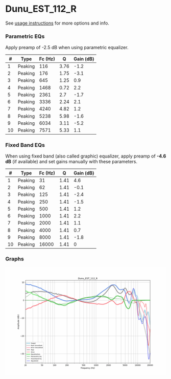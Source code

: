 # Dunu_EST_112_R
See [usage instructions](https://github.com/jaakkopasanen/AutoEq#usage) for more options and info.

### Parametric EQs
Apply preamp of -2.5 dB when using parametric equalizer.

|   # | Type    |   Fc (Hz) |    Q |   Gain (dB) |
|-----|---------|-----------|------|-------------|
|   1 | Peaking |       116 | 3.76 |        -1.2 |
|   2 | Peaking |       176 | 1.75 |        -3.1 |
|   3 | Peaking |       645 | 1.25 |         0.9 |
|   4 | Peaking |      1468 | 0.72 |         2.2 |
|   5 | Peaking |      2361 | 2.7  |        -1.7 |
|   6 | Peaking |      3336 | 2.24 |         2.1 |
|   7 | Peaking |      4240 | 4.82 |         1.2 |
|   8 | Peaking |      5238 | 5.98 |        -1.6 |
|   9 | Peaking |      6034 | 3.11 |        -5.2 |
|  10 | Peaking |      7571 | 5.33 |         1.1 |

### Fixed Band EQs
When using fixed band (also called graphic) equalizer, apply preamp of **-4.6 dB** (if available) and set gains manually with these parameters.

|   # | Type    |   Fc (Hz) |    Q |   Gain (dB) |
|-----|---------|-----------|------|-------------|
|   1 | Peaking |        31 | 1.41 |         4.6 |
|   2 | Peaking |        62 | 1.41 |        -0.1 |
|   3 | Peaking |       125 | 1.41 |        -2.4 |
|   4 | Peaking |       250 | 1.41 |        -1.5 |
|   5 | Peaking |       500 | 1.41 |         1.2 |
|   6 | Peaking |      1000 | 1.41 |         2.2 |
|   7 | Peaking |      2000 | 1.41 |         1.1 |
|   8 | Peaking |      4000 | 1.41 |         0.7 |
|   9 | Peaking |      8000 | 1.41 |        -1.8 |
|  10 | Peaking |     16000 | 1.41 |         0   |

### Graphs
![](./Dunu_EST_112_R.png)
